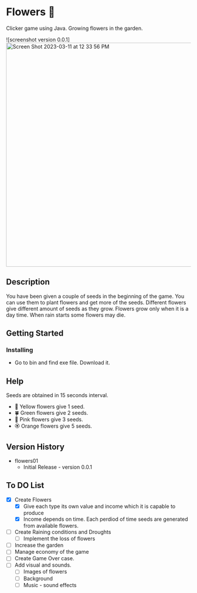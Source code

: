 # Flowers :hibiscus:

   Clicker game using Java. Growing flowers in the garden.
   
   ![screenshot version 0.0.1]<img width="611" alt="Screen Shot 2023-03-11 at 12 33 56 PM" src="https://user-images.githubusercontent.com/41874992/224508172-c5cc3d60-d856-48f9-a8bb-0957ccefe415.png">


## Description

   You have been given a couple of seeds in the beginning of the game. You can use them to plant flowers and get more of the seeds. Different flowers give different amount of seeds as they grow. Flowers grow only when it is a day time. When rain starts some flowers may die.

## Getting Started

### Installing

* Go to bin and find exe file. Download it.

## Help

   Seeds are obtained in 15 seconds interval.

 - :blossom: Yellow flowers give 1 seed. 
 - :four_leaf_clover: Green flowers give 2 seeds.
 - :cherry_blossom: Pink flowers give 3 seeds.
 - :rosette: Orange flowers give 5 seeds.

<!--
## Authors

Contributors names and contact info

ex. Dominique Pizzie  
ex. [@DomPizzie](https://twitter.com/dompizzie) -->

## Version History

<!-- * 0.2
    * Various bug fixes and optimizations
    * See [commit change]() or See [release history]() -->
* flowers01
    * Initial Release - version 0.0.1


## To DO List


- [x] Create Flowers 
    - [x] Give each type its own value and income which it is capable to produce
    - [x] Income depends on time. Each perdiod of time seeds are generated from available flowers.
- [ ] Create Raining conditions and Droughts 
    - [ ] Implement the loss of flowers
- [ ] Increase the garden
- [ ] Manage economy of the game
- [ ] Create Game Over case.
- [ ] Add visual and sounds.
    - [ ] Images of flowers
    - [ ] Background
    - [ ] Music - sound effects

<!--  ## License

This project is licensed under the [NAME HERE] License - see the LICENSE.md file for details

## Acknowledgments

Inspiration, code snippets, etc.
* [awesome-readme](https://github.com/matiassingers/awesome-readme)
* [PurpleBooth](https://gist.github.com/PurpleBooth/109311bb0361f32d87a2)
* [dbader](https://github.com/dbader/readme-template)
* [zenorocha](https://gist.github.com/zenorocha/4526327)
* [fvcproductions](https://gist.github.com/fvcproductions/1bfc2d4aecb01a834b46) -->
